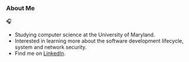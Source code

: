 
### About Me

<!--
**lyang420/lyang420** is a ✨ _special_ ✨ repository because its `README.md` (this file) appears on your GitHub profile.
-->

:headphones:

- Studying computer science at the University of Maryland.
- Interested in learning more about the software development lifecycle, system and network security.
- Find me on [LinkedIn](https://linkedin.com/in/lucas-yang/).
